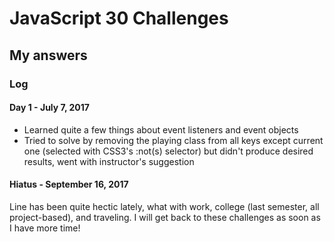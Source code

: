 # JavaScript 30 Challenges
## My answers

### Log
#### Day 1 - July 7, 2017
  * Learned quite a few things about event listeners and event objects
  * Tried to solve by removing the playing class from all keys except current one (selected with CSS3's :not(s) selector) but didn't produce desired results, went with instructor's suggestion
  #### Hiatus - September 16, 2017
  Line has been quite hectic lately, what with work, college (last semester, all project-based), and traveling. I will get back to these challenges as soon as I have more time!
